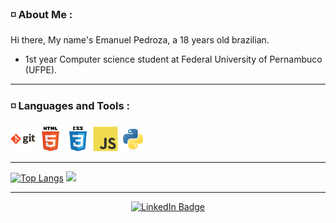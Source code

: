 
###  ◽ About Me :
  Hi there, My name's Emanuel Pedroza, a 18 years old brazilian.
  
  - 1st year Computer science student at Federal University of Pernambuco (UFPE).

  
---
### ◽ Languages and Tools :
  <img src="https://github.com/devicons/devicon/blob/master/icons/git/git-original-wordmark.svg" title="Git" alt="Git" width="40" height="40"/>  <img src="https://github.com/devicons/devicon/blob/master/icons/html5/html5-original-wordmark.svg" title="Html" alt="Html" width="40" height="40"/>  <img src="https://github.com/devicons/devicon/blob/master/icons/css3/css3-original-wordmark.svg" title="Css" alt="Css" width="40" height="40"/>  <img src="https://github.com/devicons/devicon/blob/master/icons/javascript/javascript-original.svg" title="JavaScript" alt="JavaScript" width="40" height="40"/> <img src="https://github.com/devicons/devicon/blob/master/icons/python/python-original.svg" title="JavaScript" alt="JavaScript" width="40" height="40"/> 
  
---  
[![Top Langs](https://github-readme-stats.vercel.app/api/top-langs/?username=pdrzxzz&show_icons=true&theme=swift&hide_border=true&count_private=true&include_all_commits=true&title_color=ffffff&text_color=ffffff&bg_color=00000000&icon_color=fff)](https://github.com/pdrzxzz/github-readme-stats) <img height="180em" src="https://github-readme-stats.vercel.app/api?username=pdrzxzz&show_icons=true&theme=swift&hide_border=true&count_private=true&include_all_commits=true&title_color=ffffff&text_color=ffffff&bg_color=00000000&icon_color=fff"/>

---
  <div id="badges" align="center">
  <a href="https://www.linkedin.com/in/emanuel-pedroza/" target="_blank">
    <img src="https://img.shields.io/badge/LinkedIn-black?style=for-the-badge&logo=linkedin&logoColor=white" alt="LinkedIn Badge"/>
  </a>
  </div>

